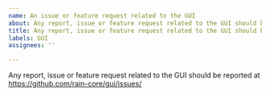 ```yaml
---
name: An issue or feature request related to the GUI
about: Any report, issue or feature request related to the GUI should be reported at https://github.com/rain-core/gui/issues/
title: Any report, issue or feature request related to the GUI should be reported at https://github.com/rain-core/gui/issues/
labels: GUI
assignees: ''

---
```


Any report, issue or feature request related to the GUI should be reported at
https://github.com/rain-core/gui/issues/
